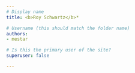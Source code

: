 ```yaml
---
# Display name
title: <b>Roy Schwartz</b>*

# Username (this should match the folder name)
authors:
- mestar

# Is this the primary user of the site?
superuser: false

---
```

